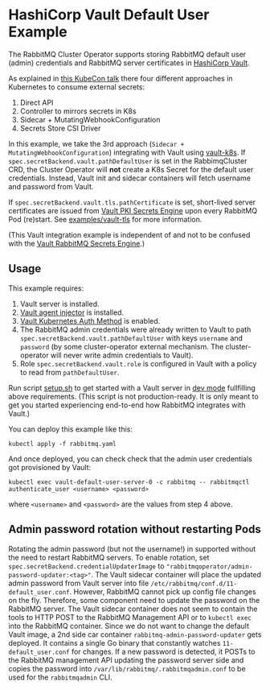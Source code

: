 # HashiCorp Vault Default User Example

The RabbitMQ Cluster Operator supports storing RabbitMQ default user (admin) credentials and RabbitMQ server certificates in
[HashiCorp Vault](https://www.vaultproject.io/).

As explained in [this KubeCon talk](https://youtu.be/w0k7MI6sCJg?t=177) there four different approaches in Kubernetes to consume external secrets:
1. Direct API
2. Controller to mirrors secrets in K8s
3. Sidecar + MutatingWebhookConfiguration
4. Secrets Store CSI Driver

In this example, we take the 3rd approach (`Sidecar + MutatingWebhookConfiguration`) integrating with Vault using [vault-k8s](https://github.com/hashicorp/vault-k8s). If `spec.secretBackend.vault.pathDefaultUser` is set in the RabbimqCluster CRD, the Cluster Operator will **not** create a K8s Secret for the default user credentials. Instead, Vault init and sidecar containers will fetch username and password from Vault.

If `spec.secretBackend.vault.tls.pathCertificate` is set, short-lived server certificates are issued from [Vault PKI Secrets Engine](https://www.vaultproject.io/docs/secrets/pki) upon every RabbitMQ Pod (re)start. See [examples/vault-tls](../vault-tls) for more information.

(This Vault integration example is independent of and not to be confused with the [Vault RabbitMQ Secrets Engine](https://www.vaultproject.io/docs/secrets/rabbitmq).)

## Usage

This example requires:
1. Vault server is installed.
2. [Vault agent injector](https://www.vaultproject.io/docs/platform/k8s/injector) is installed.
3. [Vault Kubernetes Auth Method](https://www.vaultproject.io/docs/auth/kubernetes) is enabled.
4. The RabbitMQ admin credentials were already written to Vault to path `spec.secretBackend.vault.pathDefaultUser` with keys `username` and `password` (by some cluster-operator external mechanism. The cluster-operator will never write admin credentials to Vault).
5. Role `spec.secretBackend.vault.role` is configured in Vault with a policy to read from `pathDefaultUser`.

Run script [setup.sh](./setup.sh) to get started with a Vault server in [dev mode](https://www.vaultproject.io/docs/concepts/dev-server) fullfilling above requirements. (This script is not production-ready. It is only meant to get you started experiencing end-to-end how RabbitMQ integrates with Vault.)

You can deploy this example like this:

```shell
kubectl apply -f rabbitmq.yaml
```

And once deployed, you can check check that the admin user credentials got provisioned by Vault:

```shell
kubectl exec vault-default-user-server-0 -c rabbitmq -- rabbitmqctl authenticate_user <username> <password>
```
where `<username>` and `<password>` are the values from step 4 above.

## Admin password rotation without restarting Pods
Rotating the admin password (but not the username!) in supported without the need to restart RabbitMQ servers.
To enable rotation, set `spec.secretBackend.credentialUpdaterImage` to `"rabbitmqoperator/admin-password-updater:<tag>"`.
The Vault sidecar container will place the updated admin password from Vault server into file `/etc/rabbitmq/conf.d/11-default_user.conf`.
However, RabbitMQ cannot pick up config file changes on the fly.
Therefore, some component need to update the password on the RabbitMQ server.
The Vault sidecar container does not seem to contain the tools to HTTP POST to the RabbitMQ Management API or to `kubectl exec` into the RabbitMQ container.
Since we do not want to change the default Vault image, a 2nd side car container `rabbitmq-admin-password-updater` gets deployed.
It contains a single Go binary that constantly watches `11-default_user.conf` for changes.
If a new password is detected, it POSTs to the RabbitMQ management API updating the password server side and copies the password into `/var/lib/rabbitmq/.rabbitmqadmin.conf` to be used for the `rabbitmqadmin` CLI.
